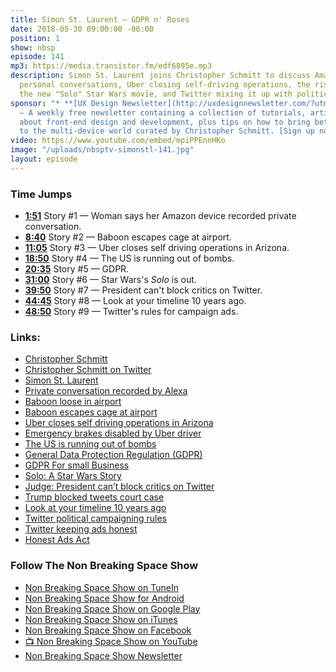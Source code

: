 ```yaml
---
title: Simon St. Laurent — GDPR n' Roses
date: 2018-05-30 09:00:00 -06:00
position: 1
show: nbsp
episode: 141
mp3: https://media.transistor.fm/edf6895e.mp3
description: Simon St. Laurent joins Christopher Schmitt to discuss Amazon recording
  personal conversations, Uber closing self-driving operations, the rise of GDPR,
  the new "Solo" Star Wars movie, and Twitter mixing it up with politics.
sponsor: "* **[UX Design Newsletter](http://uxdesignnewsletter.com/?utm_source=nbsptv141&utm_medium=podcast&utm_campaign=uxdesignnewsletter)**
  — A weekly free newsletter containing a collection of tutorials, articles, and videos
  about front-end design and development, plus tips on how to bring better engagement
  to the multi-device world curated by Christopher Schmitt. [Sign up now!](http://uxdesignnewsletter.com/?utm_source=nbsptv141&utm_medium=podcast&utm_campaign=uxdesignnewsletter)"
video: https://www.youtube.com/embed/mpiPPEnnHKo
image: "/uploads/nbsptv-simonstl-141.jpg"
layout: episode
---
```


### Time Jumps

* **[1:51](https://goodstuff.fm/nbsp/141#t=1:51)** Story #1 — Woman says her Amazon device recorded private conversation.
* **[8:40](https://goodstuff.fm/nbsp/141#t=8:40)** Story #2 — Baboon escapes cage at airport.
* **[11:05](https://goodstuff.fm/nbsp/141#t=11:05)** Story #3 — Uber closes self driving operations in Arizona.
* **[18:50](https://goodstuff.fm/nbsp/141#t=18:50)** Story #4 — The US is running out of bombs.
* **[20:35](https://goodstuff.fm/nbsp/141#t=20:35)** Story #5 — GDPR.
* **[31:00](https://goodstuff.fm/nbsp/141#t=31:00)** Story #6 — Star Wars's _Solo_ is out.
* **[39:50](https://goodstuff.fm/nbsp/141#t=39:50)** Story #7 — President can't block critics on Twitter.
* **[44:45](https://goodstuff.fm/nbsp/141#t=44:45)** Story #8 — Look at your timeline 10 years ago.
* **[48:50](https://goodstuff.fm/nbsp/141#t=48:50)** Story #9 — Twitter's rules for campaign ads.

### Links:

* [Christopher Schmitt](http://Christopher.org)
* [Christopher Schmitt on Twitter](https://twitter.com/teleject)
* [Simon St. Laurent](http://simonstl.com)
* [Private conversation recorded by Alexa](https://www.kiro7.com/www.kiro7.com/news/local/woman-says-her-amazon-device-recorded-private-conversation-sent-it-out-to-random-contact/755507974)
* [Baboon loose in airport](https://www.usatoday.com/story/travel/flights/2018/05/21/baboon-runs-loose-san-antonio-airport/630985002/)
* [Baboon escapes cage at airport](https://www.nbcwashington.com/news/weird/Baboon-Escapes-Cage-at-San-Antonio-Airport-483256951.html)
* [Uber closes self driving operations in Arizona]([https://www.azcentral.com/story/news/local/tempe-breaking/2018/05/23/uber-close-self-driving-operations-arizona/636974002/)
* [Emergency brakes disabled by Uber driver](https://arstechnica.com/cars/2018/05/emergency-brakes-were-disabled-by-ubers-self-driving-software-ntsb-says/)
* [The US is running out of bombs](https://www.defensenews.com/pentagon/2018/05/22/the-us-is-running-out-of-bombs-and-it-may-soon-struggle-to-make-more/)
* [General Data Protection Regulation (GDPR)](https://gdpr-info.eu/)
* [GDPR For small Business](https://www.compliancejunction.com/gdpr-for-small-business/)
* [Solo: A Star Wars Story](https://www.starwars.com/films/solo)
* [Judge: President can’t block critics on Twitter](https://apnews.com/5ace6b3bd9d4472690b920f4e7614476)
* [Trump blocked tweets court case](https://www.cosmopolitan.com/politics/a20898374/trump-blocked-tweets-court-case/)
* [Look at your timeline 10 years ago](https://techcrunch.com/2018/05/24/take-a-look-at-your-twitter-timeline-10-years-ago/)
* [Twitter political campaigning rules](https://business.twitter.com/en/help/ads-policies/restricted-content-policies/political-campaigning.html)
* [Twitter keeping ads honest](https://www.theverge.com/2018/4/10/17220112/twitter-honest-ads-act-compliance-russia-election-interference-transparency)
* [Honest Ads Act](https://en.wikipedia.org/wiki/Honest_Ads_Act)

### Follow The Non Breaking Space Show

* [Non Breaking Space Show on TuneIn](http://tunein.com/radio/Non-Breaking-Space-Show-p885155/)
* [Non Breaking Space Show for Android](http://subscribeonandroid.com/feeds.goodstuff.fm/nbsp)
* [Non Breaking Space Show on Google Play](https://playmusic.app.goo.gl/?ibi=com.google.PlayMusic&isi=691797987&ius=googleplaymusic&link=https://play.google.com/music/m/Iw5ik6iwalo5vmda5rqyrotdney?t%3DNon_Breaking_Space_Show%26pcampaignid%3DMKT-na-all-co-pr-mu-pod-16)
* [Non Breaking Space Show on iTunes](https://itunes.apple.com/ca/podcast/non-breaking-space-show/id507162981?mt=2&ign-mpt=uo%3D4)
* [Non Breaking Space Show on Facebook](https://www.facebook.com/nbsptv)
* [📺 Non Breaking Space Show on YouTube](https://www.youtube.com/channel/UC--mqA75V3CM8hxId0l7e_g?sub_confirmation=1)
* [Non Breaking Space Show Newsletter](http://newsletter.nonbreakingspace.tv/)
